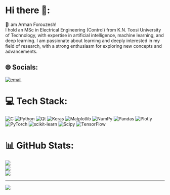 

<!--
## Hi there 👋
**ArmanFz/ArmanFz** is a ✨ _special_ ✨ repository because its `README.md` (this file) appears on your GitHub profile.

Here are some ideas to get you started:

- 🔭 I’m currently working on ...
- 🌱 I’m currently learning ...
- 👯 I’m looking to collaborate on ...
- 🤔 I’m looking for help with ...
- 💬 Ask me about ...
- 📫 How to reach me: ...
- 😄 Pronouns: ...
- ⚡ Fun fact: ...
-->
# Hi there 👋:
🌟I am Arman Forouzesh!<br>I hold an MSc in Electrical Engineering (Control) from K.N. Toosi University of Technology, with expertise in artificial intelligence, machine learning, and deep learning. I am passionate about learning and deeply interested in my field of research, with a strong enthusiasm for exploring new concepts and
advancements.


## 🌐 Socials:
[![email](https://img.shields.io/badge/Email-D14836?logo=gmail&logoColor=white)](mailto:armanforouz0@gmail.com) 

# 💻 Tech Stack:
![C](https://img.shields.io/badge/c-%2300599C.svg?style=for-the-badge&logo=c&logoColor=white) ![Python](https://img.shields.io/badge/python-3670A0?style=for-the-badge&logo=python&logoColor=ffdd54) ![Qt](https://img.shields.io/badge/Qt-%23217346.svg?style=for-the-badge&logo=Qt&logoColor=white) ![Keras](https://img.shields.io/badge/Keras-%23D00000.svg?style=for-the-badge&logo=Keras&logoColor=white) ![Matplotlib](https://img.shields.io/badge/Matplotlib-%23ffffff.svg?style=for-the-badge&logo=Matplotlib&logoColor=black) ![NumPy](https://img.shields.io/badge/numpy-%23013243.svg?style=for-the-badge&logo=numpy&logoColor=white) ![Pandas](https://img.shields.io/badge/pandas-%23150458.svg?style=for-the-badge&logo=pandas&logoColor=white) ![Plotly](https://img.shields.io/badge/Plotly-%233F4F75.svg?style=for-the-badge&logo=plotly&logoColor=white) ![PyTorch](https://img.shields.io/badge/PyTorch-%23EE4C2C.svg?style=for-the-badge&logo=PyTorch&logoColor=white) ![scikit-learn](https://img.shields.io/badge/scikit--learn-%23F7931E.svg?style=for-the-badge&logo=scikit-learn&logoColor=white) ![Scipy](https://img.shields.io/badge/SciPy-%230C55A5.svg?style=for-the-badge&logo=scipy&logoColor=%white) ![TensorFlow](https://img.shields.io/badge/TensorFlow-%23FF6F00.svg?style=for-the-badge&logo=TensorFlow&logoColor=white)
# 📊 GitHub Stats:
![](https://github-readme-stats.vercel.app/api?username=armanfz&theme=dark&hide_border=true&include_all_commits=true&count_private=true)<br/>
![](https://github-readme-streak-stats.herokuapp.com/?user=armanfz&theme=dark&hide_border=true)<br/>
![](https://github-readme-stats.vercel.app/api/top-langs/?username=armanfz&theme=dark&hide_border=true&include_all_commits=true&count_private=true&layout=compact)

---
[![](https://visitcount.itsvg.in/api?id=armanfz&icon=0&color=0)](https://visitcount.itsvg.in)

<!-- Proudly created with GPRM ( https://gprm.itsvg.in ) -->
